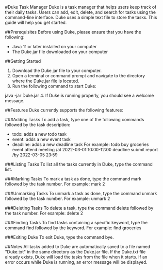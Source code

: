 #Duke Task Manager
Duke is a task manager that helps users keep track of their daily tasks. Users can add, edit, delete, and search for tasks using the command-line interface. Duke uses a simple text file to store the tasks.
This guide will help you get started.

##Prerequisites
Before using Duke, please ensure that you have the following:
- Java 11 or later installed on your computer
- The Duke.jar file downloaded on your computer

##Getting Started
1. Download the Duke.jar file to your computer.
2. Open a terminal or command prompt and navigate to the directory where the Duke.jar file is located.
3. Run the following command to start Duke:

java -jar Duke.jar
4. If Duke is running properly, you should see a welcome message.

##Features
Duke currently supports the following features:

###Adding Tasks
To add a task, type one of the following commands followed by the task description:
- todo: adds a new todo task
- event: adds a new event task
- deadline: adds a new deadline task
For example:
todo buy groceries
event attend meeting /at 2022-03-01 10:00-12:00
deadline submit report /by 2022-03-05 23:59

###Listing Tasks
To list all the tasks currently in Duke, type the command list.

###Marking Tasks
To mark a task as done, type the command mark followed by the task number. For example:
mark 2

###Unmarking Tasks
To unmark a task as done, type the command unmark followed by the task number. 
For example:
unmark 2

###Deleting Tasks
To delete a task, type the command delete followed by the task number. For example:
delete 2

###Finding Tasks
To find tasks containing a specific keyword, type the command find followed by the keyword. For example:
find groceries

###Exiting Duke
To exit Duke, type the command bye.

##Notes
All tasks added to Duke are automatically saved to a file named "Duke.txt" in the same directory as the Duke.jar file.
If the Duke.txt file already exists, Duke will load the tasks from the file when it starts.
If an error occurs while Duke is running, an error message will be displayed.
